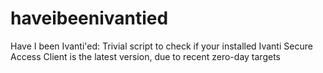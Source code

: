 # haveibeenivantied
Have I been Ivanti'ed: Trivial script to check if your installed Ivanti Secure Access Client is the latest version, due to recent zero-day targets
